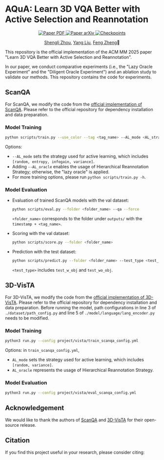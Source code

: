 # AQuA: Learn 3D VQA Better with Active Selection and Reannotation

<p align="center">
    <a href='https://arxiv.org/pdf/.pdf'>
      <img src='https://img.shields.io/badge/Paper-PDF-red?style=plastic&logo=adobeacrobatreader&logoColor=red' alt='Paper PDF'>
    </a>
    <a href='https://arxiv.org/abs/'>
      <img src='https://img.shields.io/badge/Paper-arXiv-green?style=plastic&logo=arXiv&logoColor=green' alt='Paper arXiv'>
    </a>
    <a href='https://drive.google.com/drive/folders/=C?usp=share_link'>
      <img src='https://img.shields.io/badge/Model-Checkpoints-orange?style=plastic&logo=Google%20Drive&logoColor=orange' alt='Checkpoints'>
    </a>
</p>


<p align="center">
  <a href='https://fz-zsl.github.io/'>Shengli Zhou</a>,
  <a href='http://www.csyangliu.com/'>Yang Liu</a>,
  <a href='https://www.sustech.edu.cn/en/faculties/zhengfeng.html'>Feng Zheng</a>📧
</p>

This repository is the official implementation of the ACM MM 2025 paper "Learn 3D VQA Better with Active Selection and Reannotation".

In our paper, we conduct comparative experiments (i.e., the "Lazy Oracle Experiment" and the "Diligent Oracle Experiment") and an ablation study to validate our methods. This repository contains the code for experiments.

## ScanQA

For ScanQA, we modify the code from the [official implementation of ScanQA](https://github.com/ATR-DBI/ScanQA). Please refer to the official repository for dependency installation and data preparation.

### Model Training

```sh
python scripts/train.py --use_color --tag <tag_name> --AL_mode <AL_strategy> [--AL_oracle]
```

Options:

- `--AL_mode` sets the strategy used for active learning, which includes `[random, entropy, infogain, variance]`.
- Adding `--AL_oracle` enables the usage of Hierarchical Reannotation Strategy; otherwise, the "lazy oracle" is applied.
- For more training options, please run `python scripts/train.py -h`.

### Model Evaluation

- Evaluation of trained ScanQA models with the val dataset:

  ```sh
  python scripts/eval.py --folder <folder_name> --qa --force
  ```

  `<folder_name>` corresponds to the folder under `outputs/` with the `timestamp + <tag_name>`.

- Scoring with the val dataset:

  ```sh
  python scripts/score.py --folder <folder_name>
  ```

- Prediction with the test dataset:

  ```sh
  python scripts/predict.py --folder <folder_name> --test_type <test_type>
  ```

  `<test_type>` includes `test_w_obj` and `test_wo_obj`.

## 3D-VisTA

For 3D-VisTA, we modify the code from the [official implementation of 3D-VisTA](https://github.com/3d-vista/3D-VisTA). Please refer to the official repository for dependency installation and data preparation. Before running the model, path configurations in line 3 of `./dataset/path_config.py` and line 5 of `./model/language/lang_encoder.py` needs to be modified.

### Model Training

```sh
python3 run.py --config project/vista/train_scanqa_config.yml
```

Options: in `train_scanqa_config.yml`,

- `AL_mode` sets the strategy used for active learning, which includes `[random, variance]`.
- `AL_oracle` represents the usage of Hierarchical Reannotation Strategy.

### Model Evaluation

```sh
python3 run.py --config project/vista/eval_scanqa_config.yml
```

## Acknowledgement

We would like to thank the authors of [ScanQA](https://github.com/ATR-DBI/ScanQA) and [3D-VisTA](https://github.com/3d-vista/3D-VisTA) for their open-source release.

## Citation

If you find this project useful in your research, please consider citing:

```bib

```
